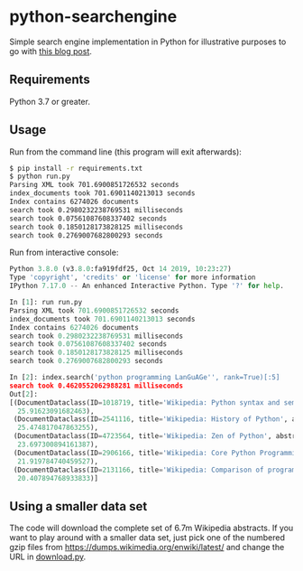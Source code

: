 # python-searchengine

Simple search engine implementation in Python for illustrative purposes to go with [this blog post](https://bart.degoe.de/building-a-full-text-search-engine-150-lines-of-code/).

## Requirements

Python 3.7 or greater.

## Usage

Run from the command line (this program will exit afterwards):

```bash
$ pip install -r requirements.txt
$ python run.py
Parsing XML took 701.6900851726532 seconds
index_documents took 701.6901140213013 seconds
Index contains 6274026 documents
search took 0.2980232238769531 milliseconds
search took 0.07561087608337402 seconds
search took 0.1850128173828125 milliseconds
search took 0.2769007682800293 seconds
```

Run from interactive console:
```python
Python 3.8.0 (v3.8.0:fa919fdf25, Oct 14 2019, 10:23:27)
Type 'copyright', 'credits' or 'license' for more information
IPython 7.17.0 -- An enhanced Interactive Python. Type '?' for help.

In [1]: run run.py
Parsing XML took 701.6900851726532 seconds
index_documents took 701.6901140213013 seconds
Index contains 6274026 documents
search took 0.2980232238769531 milliseconds
search took 0.07561087608337402 seconds
search took 0.1850128173828125 milliseconds
search took 0.2769007682800293 seconds

In [2]: index.search('python programming LanGuAGe'', rank=True)[:5]
search took 0.4620552062988281 milliseconds
Out[2]:
[(DocumentDataclass(ID=1018719, title='Wikipedia: Python syntax and semantics', abstract='The syntax of the Python programming language is the set of rules that defines how a Python program will be written and interpreted (by both the runtime system and by human readers). The Python language has many similarities to Perl, C, and Java.', url='https://en.wikipedia.org/wiki/Python_syntax_and_semantics'),
  25.91623091682463),
 (DocumentDataclass(ID=2541116, title='Wikipedia: History of Python', abstract="The programming language Python was conceived in the late 1980s, and its implementation was started in December 1989 by Guido van Rossum at CWI in the Netherlands as a successor to ABC capable of exception handling and interfacing with the Amoeba operating system. Van Rossum is Python's principal author, and his continuing central role in deciding the direction of Python is reflected in the title given to him by the Python community, Benevolent Dictator for Life (BDFL).", url='https://en.wikipedia.org/wiki/History_of_Python'),
  25.474817047863255),
 (DocumentDataclass(ID=4723564, title='Wikipedia: Zen of Python', abstract='The Zen of Python is a collection of 19 "guiding principles" for writing computer programs that influence the design of the Python programming language. Software engineer Tim Peters wrote this set of principles and posted it on the Python mailing list in 1999.', url='https://en.wikipedia.org/wiki/Zen_of_Python'),
  23.697300894161387),
 (DocumentDataclass(ID=2906166, title='Wikipedia: Core Python Programming', abstract='Core Python Programming is a textbook on the Python programming language, written by Wesley J. Chun.', url='https://en.wikipedia.org/wiki/Core_Python_Programming'),
  21.919784740459527),
 (DocumentDataclass(ID=2131166, title='Wikipedia: Comparison of programming languages (object-oriented programming)', abstract='This comparison of programming languages compares how object-oriented programming languages such as C++, Java, Smalltalk, Object Pascal, Perl, Python, and others manipulate data structures.', url='https://en.wikipedia.org/wiki/Comparison_of_programming_languages_(object-oriented_programming)'),
  20.407894768933833)]
```

## Using a smaller data set

The code will download the complete set of 6.7m Wikipedia abstracts. If you want to play around with a smaller data set, just pick one of the numbered gzip files from https://dumps.wikimedia.org/enwiki/latest/ and change the URL in [download.py](https://github.com/bartdegoede/python-searchengine/blob/master/download.py#L5).
